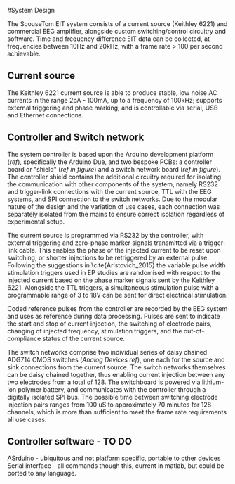 #System Design

The ScouseTom EIT system consists of a current source (Keithley 6221) and commercial EEG amplifier, alongside custom switching/control circuitry and software. Time and frequency difference EIT data can be collected, at frequencies between 10Hz and 20kHz, with a frame rate > 100 per second achievable.

## Current source

The Keithley 6221 current source is able to produce stable, low noise AC currents in the range 2pA - 100mA, up to a frequency of 100kHz; supports external triggering and phase marking; and is controllable via serial, USB and Ethernet connections.


## Controller and Switch network

The system controller is based upon the Arduino development platform (*ref*), specifically the Arduino Due, and two bespoke PCBs: a controller board or "shield" (*ref in figure*) and a switch network board (*ref in figure*). The controller shield contains the additional circuitry required for isolating the communication with other components of the system, namely RS232 and trigger-link connections with the current source, TTL with the EEG systems, and SPI connection to the switch networks. Due to the modular nature of the design and the variation of use cases, each connection was separately isolated from the mains to ensure correct isolation regardless of experimental setup.

The current source is programmed via RS232 by the controller, with external triggering and zero-phase marker signals transmitted via a trigger-link cable. This enables the phase of the injected current to be reset upon switching, or shorter injections to be retriggered by an external pulse. Following the suggestions in \cite{Aristovich_2015} the variable pulse width stimulation triggers used in EP studies are randomised with respect to the injected current based on the phase marker signals sent by the Keithley 6221. Alongside the TTL triggers, a simultaneous stimulation pulse with a programmable range of 3 to 18V can be sent for direct electrical stimulation.

Coded reference pulses from the controller are recorded by the EEG system and uses as reference during data processing. Pulses are sent to indicate the start and stop of current injection, the switching of electrode pairs, changing of injected frequency, stimulation triggers, and the out-of-compliance status of the current source. 

The switch networks comprise two individual series of daisy chained ADG714 CMOS switches (*Analog Devices ref*), one each for the source and sink connections from the current source. The switch networks themselves can be daisy chained together, thus enabling current injection between any two electrodes from a total of 128. The switchboard is powered via lithium-ion polymer battery, and communicates with the controller through a digitally isolated SPI bus. The possible time between switching electrode injection pairs ranges from 100 uS to approximately 70 minutes for 128 channels, which is more than sufficient to meet the frame rate requirements all use cases. 

## Controller software - TO DO

ASrduino - ubiquitous and not platform specific, portable to other devices
Serial interface - all commands though this, current in matlab, but could be ported to any language.
